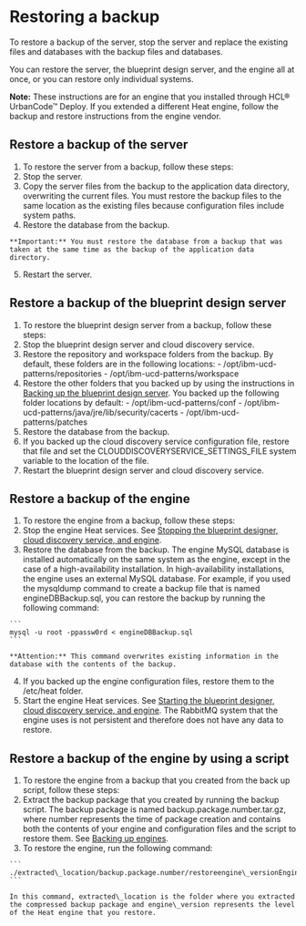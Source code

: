 # Restoring a backup

To restore a backup of the server, stop the server and replace the existing files and databases with the backup files and databases.

You can restore the server, the blueprint design server, and the engine all at once, or you can restore only individual systems.

**Note:** These instructions are for an engine that you installed through HCL® UrbanCode™ Deploy. If you extended a different Heat engine, follow the backup and restore instructions from the engine vendor.

## Restore a backup of the server

1.  To restore the server from a backup, follow these steps:
2.   Stop the server. 
3.   Copy the server files from the backup to the application data directory, overwriting the current files. You must restore the backup files to the same location as the existing files because configuration files include system paths.
4.   Restore the database from the backup. 

    **Important:** You must restore the database from a backup that was taken at the same time as the backup of the application data directory.

5.   Restart the server. 

## Restore a backup of the blueprint design server

1.  To restore the blueprint design server from a backup, follow these steps:
2.   Stop the blueprint design server and cloud discovery service. 
3.   Restore the repository and workspace folders from the backup. By default, these folders are in the following locations:
    -   /opt/ibm-ucd-patterns/repositories
    -   /opt/ibm-ucd-patterns/workspace
4.   Restore the other folders that you backed up by using the instructions in [Backing up the blueprint design server](../../com.udeploy.install.doc/topics/backup_bds.md). You backed up the following folder locations by default:
    -   /opt/ibm-ucd-patterns/conf
    -   /opt/ibm-ucd-patterns/java/jre/lib/security/cacerts
    -   /opt/ibm-ucd-patterns/patches
5.   Restore the database from the backup. 
6.   If you backed up the cloud discovery service configuration file, restore that file and set the CLOUDDISCOVERYSERVICE\_SETTINGS\_FILE system variable to the location of the file. 
7.   Restart the blueprint design server and cloud discovery service. 

## Restore a backup of the engine

1.  To restore the engine from a backup, follow these steps:
2.   Stop the engine Heat services. See [Stopping the blueprint designer, cloud discovery service, and engine](../../com.udeploy.install.doc/topics/stop_patterns.md).
3.   Restore the database from the backup. The engine MySQL database is installed automatically on the same system as the engine, except in the case of a high-availability installation. In high-availability installations, the engine uses an external MySQL database. For example, if you used the mysqldump command to create a backup file that is named engineDBBackup.sql, you can restore the backup by running the following command:

    ```
    mysql -u root -ppassw0rd < engineDBBackup.sql
    ```

    **Attention:** This command overwrites existing information in the database with the contents of the backup.

4.   If you backed up the engine configuration files, restore them to the /etc/heat folder. 
5.   Start the engine Heat services. See [Starting the blueprint designer, cloud discovery service, and engine](../../com.udeploy.install.doc/topics/start_patterns.md). The RabbitMQ system that the engine uses is not persistent and therefore does not have any data to restore.

## Restore a backup of the engine by using a script

1.  To restore the engine from a backup that you created from the back up script, follow these steps:
2.   Extract the backup package that you created by running the backup script. The backup package is named backup.package.number.tar.gz, where number represents the time of package creation and contains both the contents of your engine and configuration files and the script to restore them. See [Backing up engines](../../com.udeploy.install.doc/topics/backup_engine.md#).
3.   To restore the engine, run the following command: 

    ```
    ./extracted\_location/backup.package.number/restoreengine\_versionEngine.sh
    ```

    In this command, extracted\_location is the folder where you extracted the compressed backup package and engine\_version represents the level of the Heat engine that you restore.


